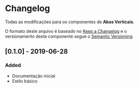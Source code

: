 # Changelog
Todas as modificações para os componentes de **Abas Verticais**.

O formato deste arquivo é baseado no [Keep a Changelog](https://keepachangelog.com/en/1.0.0/) e o versionamento deste componente segue o [Semantic Versioning](https://semver.org/spec/v2.0.0.html).

## [0.1.0] - 2019-06-28
### Added
- Documentação inicial
- Estilo básico
